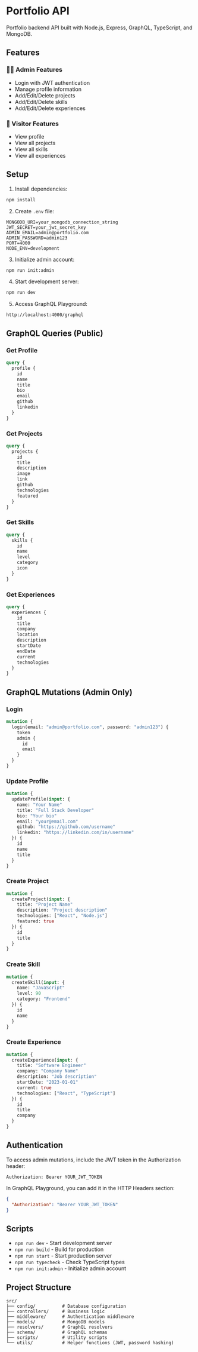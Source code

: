 # Portfolio API

Portfolio backend API built with Node.js, Express, GraphQL, TypeScript, and MongoDB.

## Features

### 👨‍💻 Admin Features
- Login with JWT authentication
- Manage profile information
- Add/Edit/Delete projects
- Add/Edit/Delete skills
- Add/Edit/Delete experiences

### 👀 Visitor Features
- View profile
- View all projects
- View all skills
- View all experiences

## Setup

1. Install dependencies:
```bash
npm install
```

2. Create `.env` file:
```env
MONGODB_URI=your_mongodb_connection_string
JWT_SECRET=your_jwt_secret_key
ADMIN_EMAIL=admin@portfolio.com
ADMIN_PASSWORD=admin123
PORT=4000
NODE_ENV=development
```

3. Initialize admin account:
```bash
npm run init:admin
```

4. Start development server:
```bash
npm run dev
```

5. Access GraphQL Playground:
```
http://localhost:4000/graphql
```

## GraphQL Queries (Public)

### Get Profile
```graphql
query {
  profile {
    id
    name
    title
    bio
    email
    github
    linkedin
  }
}
```

### Get Projects
```graphql
query {
  projects {
    id
    title
    description
    image
    link
    github
    technologies
    featured
  }
}
```

### Get Skills
```graphql
query {
  skills {
    id
    name
    level
    category
    icon
  }
}
```

### Get Experiences
```graphql
query {
  experiences {
    id
    title
    company
    location
    description
    startDate
    endDate
    current
    technologies
  }
}
```

## GraphQL Mutations (Admin Only)

### Login
```graphql
mutation {
  login(email: "admin@portfolio.com", password: "admin123") {
    token
    admin {
      id
      email
    }
  }
}
```

### Update Profile
```graphql
mutation {
  updateProfile(input: {
    name: "Your Name"
    title: "Full Stack Developer"
    bio: "Your bio"
    email: "your@email.com"
    github: "https://github.com/username"
    linkedin: "https://linkedin.com/in/username"
  }) {
    id
    name
    title
  }
}
```

### Create Project
```graphql
mutation {
  createProject(input: {
    title: "Project Name"
    description: "Project description"
    technologies: ["React", "Node.js"]
    featured: true
  }) {
    id
    title
  }
}
```

### Create Skill
```graphql
mutation {
  createSkill(input: {
    name: "JavaScript"
    level: 90
    category: "Frontend"
  }) {
    id
    name
  }
}
```

### Create Experience
```graphql
mutation {
  createExperience(input: {
    title: "Software Engineer"
    company: "Company Name"
    description: "Job description"
    startDate: "2023-01-01"
    current: true
    technologies: ["React", "TypeScript"]
  }) {
    id
    title
    company
  }
}
```

## Authentication

To access admin mutations, include the JWT token in the Authorization header:

```
Authorization: Bearer YOUR_JWT_TOKEN
```

In GraphQL Playground, you can add it in the HTTP Headers section:
```json
{
  "Authorization": "Bearer YOUR_JWT_TOKEN"
}
```

## Scripts

- `npm run dev` - Start development server
- `npm run build` - Build for production
- `npm run start` - Start production server
- `npm run typecheck` - Check TypeScript types
- `npm run init:admin` - Initialize admin account

## Project Structure

```
src/
├── config/          # Database configuration
├── controllers/     # Business logic
├── middleware/      # Authentication middleware
├── models/          # MongoDB models
├── resolvers/       # GraphQL resolvers
├── schema/          # GraphQL schemas
├── scripts/         # Utility scripts
└── utils/           # Helper functions (JWT, password hashing)
```

